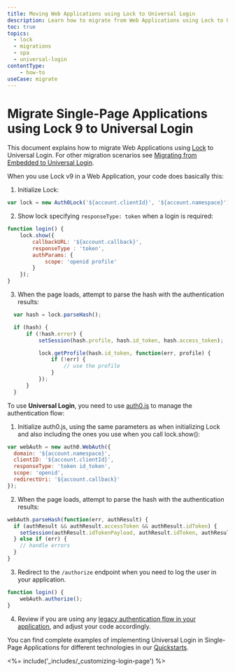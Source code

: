 ```yaml
---
title: Moving Web Applications using Lock to Universal Login 
description: Learn how to migrate from Web Applications using Lock to Universal Login
toc: true
topics:
  - lock
  - migrations
  - spa
  - universal-login
contentType:
    - how-to
useCase: migrate
---
```

# Migrate Single-Page Applications using Lock 9 to Universal Login

This document explains how to migrate Web Applications using [Lock](/libraries/lock) to Universal Login. For other migration scenarios see [Migrating from Embedded to Universal Login](/guides/login/migration-embedded-universal).

When you use Lock v9 in a Web Application, your code does basically this:

1. Initialize Lock:

```js
var lock = new Auth0Lock('${account.clientId}', '${account.namespace}');
```

2. Show lock specifying `responseType: token` when a login is required:

```js
function login() {
    lock.show({
        callbackURL: '${account.callback}',
        responseType : 'token',
        authParams: {
            scope: 'openid profile'
        }
    });
}
```

3. When the page loads, attempt to parse the hash with the authentication results:

```js
  var hash = lock.parseHash();

  if (hash) {
      if (!hash.error) {
          setSession(hash.profile, hash.id_token, hash.access_token);

          lock.getProfile(hash.id_token, function(err, profile) {
              if (!err) {
                  // use the profile
              }
          });
      }
  }
```

To use **Universal Login**, you need to use [auth0.js](/libraries/auth0js) to manage the authentication flow:

1. Initialize auth0.js, using the same parameters as when initializing Lock and also including the ones you use when you call lock.show():

```js
var webAuth = new auth0.WebAuth({
  domain: '${account.namespace}',
  clientID: '${account.clientId}',
  responseType: 'token id_token',
  scope: 'openid',
  redirectUri: '${account.callback}'
});
```

2. When the page loads, attempt to parse the hash with the authentication results:

```js
webAuth.parseHash(function(err, authResult) {
  if (authResult && authResult.accessToken && authResult.idToken) {
    setSession(authResult.idTokenPayload, authResult.idToken, authResult.accessToken);
  } else if (err) {
    // handle errors
  }
}
```

3. Redirect to the `/authorize` endpoint when you need to log the user in your application.

```js
function login() {
    webAuth.authorize();
}
```

4. Review if you are using any [legacy authentication flow in your application](guides/migration-legacy-flows), and adjust your code accordingly.

You can find complete examples of implementing Universal Login in Single-Page Applications for different technologies in our [Quickstarts](/quickstart/spa).

<%= include('_includes/_customizing-login-page') %>

